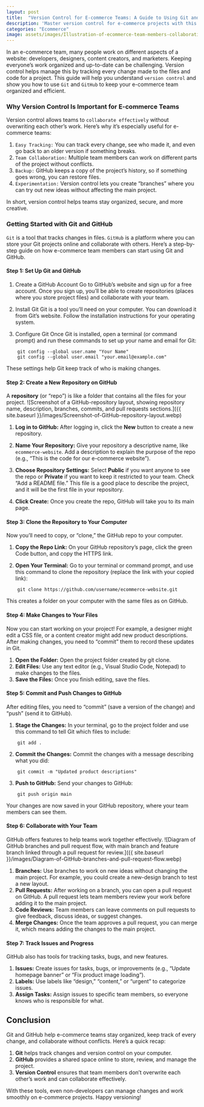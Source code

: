 ```yaml
---
layout: post
title:  "Version Control for E-commerce Teams: A Guide to Using Git and GitHub."
description: 'Master version control for e-commerce projects with this guide to using Git and GitHub, enabling seamless collaboration, tracking, and code management for your team.'
categories: "Ecommerce"
image: assets/images/Illustration-of-ecommerce-team-members-collaborating-on-GitHub.webp
---
```

In an e-commerce team, many people work on different aspects of a website: developers, designers, content creators, and marketers. Keeping everyone’s work organized and up-to-date can be challenging. Version control helps manage this by tracking every change made to the files and code for a project. This guide will help you understand `version control` and show you how to use `Git` and `GitHub` to keep your e-commerce team organized and efficient.

### Why Version Control Is Important for E-commerce Teams

Version control allows teams to `collaborate effectively` without overwriting each other’s work. Here’s why it’s especially useful for e-commerce teams:

1. `Easy Tracking:` You can track every change, see who made it, and even go back to an older version if something breaks.
2. `Team Collaboration:` Multiple team members can work on different parts of the project without conflicts.
3. `Backup:` GitHub keeps a copy of the project’s history, so if something goes wrong, you can restore files.
4. `Experimentation:` Version control lets you create “branches” where you can try out new ideas without affecting the main project.

In short, version control helps teams stay organized, secure, and more creative.

### Getting Started with Git and GitHub

`Git` is a tool that tracks changes in files. `GitHub` is a platform where you can store your Git projects online and collaborate with others. Here’s a step-by-step guide on how e-commerce team members can start using Git and GitHub.

#### Step 1: Set Up Git and GitHub

 1. Create a GitHub Account
Go to GitHub’s website and sign up for a free account. Once you sign up, you’ll be able to create repositories (places where you store project files) and collaborate with your team.

2. Install Git
Git is a tool you’ll need on your computer. You can download it from Git’s website. Follow the installation instructions for your operating system.

3. Configure Git
Once Git is installed, open a terminal (or command prompt) and run these commands to set up your name and email for Git:

```
    git config --global user.name "Your Name"
    git config --global user.email "your.email@example.com"
```

These settings help Git keep track of who is making changes.

#### Step 2: Create a New Repository on GitHub

A **repository** (or “repo”) is like a folder that contains all the files for your project.
![Screenshot of a GitHub-repository layout, showing repository name, description, branches, commits, and pull requests sections.]({{ site.baseurl }}/images/Screenshot-of-GitHub-repository-layout.webp)

1. **Log in to GitHub:**
After logging in, click the **New** button to create a new repository.

2. **Name Your Repository:**
Give your repository a descriptive name, like `ecommerce-website`. Add a description to explain the purpose of the repo (e.g., “This is the code for our e-commerce website”).

3. **Choose Repository Settings:**
Select **Public** if you want anyone to see the repo or **Private** if you want to keep it restricted to your team.
Check “Add a README file.” This file is a good place to describe the project, and it will be the first file in your repository.

4. **Click Create:**
Once you create the repo, GitHub will take you to its main page.

#### Step 3: Clone the Repository to Your Computer
Now you’ll need to copy, or “clone,” the GitHub repo to your computer.

1. **Copy the Repo Link:** On your GitHub repository’s page, click the green Code button, and copy the HTTPS link.

2. **Open Your Terminal:** Go to your terminal or command prompt, and use this command to clone the repository (replace the link with your copied link):


```
    git clone https://github.com/username/ecommerce-website.git
```

This creates a folder on your computer with the same files as on GitHub.

#### Step 4: Make Changes to Your Files

Now you can start working on your project! For example, a designer might edit a CSS file, or a content creator might add new product descriptions. After making changes, you need to “commit” them to record these updates in Git.

1. **Open the Folder:** Open the project folder created by git clone.
2. **Edit Files:** Use any text editor (e.g., Visual Studio Code, Notepad) to make changes to the files.
3. **Save the Files:** Once you finish editing, save the files.

#### Step 5: Commit and Push Changes to GitHub
After editing files, you need to “commit” (save a version of the change) and “push” (send it to GitHub).

1. **Stage the Changes:** In your terminal, go to the project folder and use this command to tell Git which files to include:


```
    git add .
```

2. **Commit the Changes:** Commit the changes with a message describing what you did:


```
    git commit -m "Updated product descriptions"
```

3. **Push to GitHub:** Send your changes to GitHub:


```
    git push origin main
```
Your changes are now saved in your GitHub repository, where your team members can see them.

#### Step 6: Collaborate with Your Team
GitHub offers features to help teams work together effectively.
![Diagram of GitHub branches and pull request flow, with main branch and feature branch linked through a pull request for review.]({{ site.baseurl }}/images/Diagram-of-GitHub-branches-and-pull-request-flow.webp)

1. **Branches:** Use branches to work on new ideas without changing the main project. For example, you could create a new-design branch to test a new layout.
2. **Pull Requests:** After working on a branch, you can open a pull request on GitHub. A pull request lets team members review your work before adding it to the main project.
3. **Code Reviews:** Team members can leave comments on pull requests to give feedback, discuss ideas, or suggest changes.
4. **Merge Changes:** Once the team approves a pull request, you can merge it, which means adding the changes to the main project.

#### Step 7: Track Issues and Progress
GitHub also has tools for tracking tasks, bugs, and new features.

1. **Issues:** Create issues for tasks, bugs, or improvements (e.g., “Update homepage banner” or “Fix product image loading”).
2. **Labels:** Use labels like “design,” “content,” or “urgent” to categorize issues.
3. **Assign Tasks:** Assign issues to specific team members, so everyone knows who is responsible for what.

## Conclusion

Git and GitHub help e-commerce teams stay organized, keep track of every change, and collaborate without conflicts. Here’s a quick recap:

1. **Git** helps track changes and version control on your computer.
2. **GitHub** provides a shared space online to store, review, and manage the project.
3. **Version Control** ensures that team members don’t overwrite each other’s work and can collaborate effectively.

With these tools, even non-developers can manage changes and work smoothly on e-commerce projects. Happy versioning!

